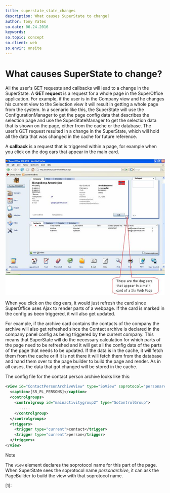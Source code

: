 ```yaml
---
title: superstate_state_changes
description: What causes SuperState to change?
author: Tony Yates
so.date: 06.24.2016
keywords:
so.topic: concept
so.client: web
so.envir: onsite
---
```


# What causes SuperState to change?

All the user's GET requests and callbacks will lead to a change in the SuperState. A **GET request** is a request for a whole page in the SuperOffice application. For example, if the user is in the Company view and he changes his current view to the Selection view it will result in getting a whole page from the system. In a scenario like this, the SuperState will use the ConfigurationManager to get the page config data that describes the selection page and use the SuperStateManager to get the selection data that is shown on the page, either from the cache or the database. The user’s GET request resulted in a change in the SuperState, which will hold all the data that was changed in the cache for future reference.

A **callback** is a request that is triggered within a page, for example when you click on the dog ears that appear in the main card.

![04][img1]

When you click on the dog ears, it would just refresh the card since SuperOffice uses Ajax to render parts of a webpage. If the card is marked in the config as been triggered, it will also get updated.

For example, if the archive card contains the contacts of the company the archive will also get refreshed since the Contact archive is declared in the company panel config as being triggered by the current company. This means that SuperState will do the necessary calculation for which parts of the page need to be refreshed and it will get all the config data of the parts of the page that needs to be updated. If the data is in the cache, it will fetch them from the cache or if it is not there it will fetch them from the database and hand them over to the page builder to build the page and render. As in all cases, the data that got changed will be stored in the cache.

The config file for the contact person archive looks like this:

```XML
<view id="ContactPersonArchiveView" type="SoView" soprotocol="personarchive" >
  <caption>[SR_PL_PERSONS]</caption>
  <controlgroups>
    <controlgroup id="mainactivitygroup2" type="SoControlGroup">
      .....
    </controlgroup>
  </controlgroups>
  <triggers>
    <trigger type="current">contact</trigger>
    <trigger type="current">person</trigger>
  </triggers>
</view>
```

> [!NOTE]
> The `view` element declares the soprotocol name for this part of the page. When SuperState sees the soprotocol name *personarchive*, it can ask the PageBuilder to build the view with that soprotocol name.

<!-- Referenced links -->
[1]:

<!-- Referenced images -->
[img1]: media/image004.jpg
